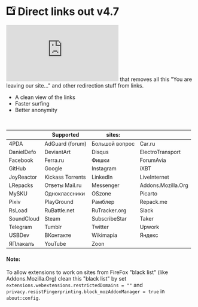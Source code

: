# ![logo](https://raw.githubusercontent.com/XX-J/Direct-links-out/master/icon.png) Direct links out v4.7
![Userscript](https://raw.githubusercontent.com/XX-J/Direct-links-out/master/Direct%20links%20out.user.js) that removes all this "You are leaving our site..." and other redirection stuff from links.

- A clean view of the links
- Faster surfing
- Better anonymity
<br>

   | Supported | sites: |   
-- | --------- | ------ | --
 4PDA | AdGuard (forum) | Большой вопрос | Car.ru
 DanielDefo | DeviantArt | Disqus | ElectroTransport
 Facebook | Ferra.ru | Фишки | ForumAvia
 GitHub | Google | Instagram | iXBT
 JoyReactor | Kickass Torrents | LinkedIn | LiveInternet
 LRepacks | Ответы Mail.ru | Messenger | Addons.Mozilla.Org
 MySKU | Одноклассники | OSzone | Picarto
 Pixiv | PlayGround | Рамблер | Repack.me
 RsLoad | RuBattle.net | RuTracker.org | Slack
 SoundCloud | Steam | SubscribeStar | Taker
 Telegram | Tumblr | Twitter | Upwork
 USBDev | ВКонтакте | Wikimapia | Яндекс
 ЯПлакалъ | YouTube | Zoon | 

#### Note:
 To allow extensions to work on sites from FireFox "black list" (like Addons.Mozilla.Org) clean this "black list" by set `extensions.webextensions.restrictedDomains = ""`  and  `privacy.resistFingerprinting.block_mozAddonManager = true` in `about:config`.
